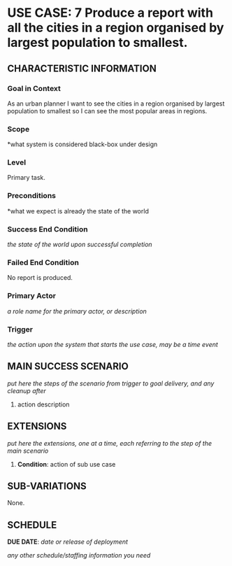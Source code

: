 # USE CASE: 7 Produce a report with all the cities in a region organised by largest population to smallest.

## CHARACTERISTIC INFORMATION

### Goal in Context

As an urban planner I want to see the cities in a region organised by largest population to smallest so I can see the most popular areas in regions.

### Scope

*what system is considered black-box under design

### Level

Primary task.

### Preconditions

*what we expect is already the state of the world

### Success End Condition

*the state of the world upon successful completion*

### Failed End Condition

No report is produced.

### Primary Actor

*a role name for the primary actor, or description*

### Trigger

*the action upon the system that starts the use case, may be a time event*

## MAIN SUCCESS SCENARIO

*put here the steps of the scenario from trigger to goal delivery, and any cleanup after*

1. action description

## EXTENSIONS

*put here the extensions, one at a time, each referring to the step of the main scenario*

1. **Condition**: action of sub use case

## SUB-VARIATIONS

None.

## SCHEDULE

**DUE DATE**: *date or release of deployment*

*any other schedule/staffing information you need*